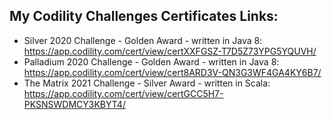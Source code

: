 ## My Codility Challenges Certificates Links:

* Silver 2020 Challenge - Golden Award - written in Java 8: https://app.codility.com/cert/view/certXXFGSZ-T7D5Z73YPG5YQUVH/
* Palladium 2020 Challenge - Golden Award - written in Java 8: https://app.codility.com/cert/view/cert8ARD3V-QN3G3WF4GA4KY6B7/
* The Matrix 2021 Challenge - Silver Award - written in Scala: https://app.codility.com/cert/view/certGCC5H7-PKSNSWDMCY3KBYT4/
